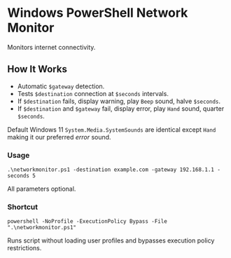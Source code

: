 # Windows PowerShell Network Monitor
Monitors internet connectivity.

## How It Works
* Automatic `$gateway` detection.
* Tests `$destination` connection at `$seconds` intervals.
* If `$destination` fails, display warning, play `Beep` sound, halve `$seconds`.
* If `$destination` and `$gateway` fail, display error, play `Hand` sound, quarter `$seconds`.

Default Windows 11 `System.Media.SystemSounds` are identical except `Hand` making it our preferred _error_ sound.

### Usage
`.\networkmonitor.ps1 -destination example.com -gateway 192.168.1.1 -seconds 5`

All parameters optional.

### Shortcut
`powershell -NoProfile -ExecutionPolicy Bypass -File ".\networkmonitor.ps1"`

Runs script without loading user profiles and bypasses execution policy restrictions.
